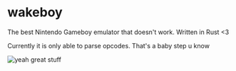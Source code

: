 # wakeboy
The best Nintendo Gameboy emulator that doesn't work. Written in Rust &lt;3

Currently it is only able to parse opcodes. That's a baby step u know

![yeah great stuff](https://i.imgur.com/96lPskK.png)
